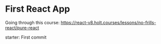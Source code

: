 # First React App

Going through this course: https://react-v8.holt.courses/lessons/no-frills-react/pure-react

starter: First commit